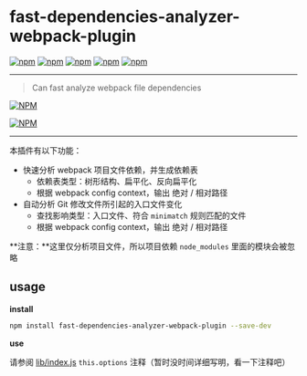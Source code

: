 # fast-dependencies-analyzer-webpack-plugin

[![npm](https://img.shields.io/npm/v/fast-dependencies-analyzer-webpack-plugin.svg)](https://www.npmjs.com/package/fast-dependencies-analyzer-webpack-plugin)
[![npm](https://img.shields.io/node/v/fast-dependencies-analyzer-webpack-plugin.svg)](https://www.npmjs.com/package/fast-dependencies-analyzer-webpack-plugin)
[![npm](https://img.shields.io/npm/dt/fast-dependencies-analyzer-webpack-plugin.svg)](https://www.npmjs.com/package/fast-dependencies-analyzer-webpack-plugin)
[![npm](https://img.shields.io/npm/dm/fast-dependencies-analyzer-webpack-plugin.svg)](https://www.npmjs.com/package/fast-dependencies-analyzer-webpack-plugin)
[![npm](https://img.shields.io/github/stars/maxming2333/fast-dependencies-analyzer-webpack-plugin.svg?style=social&label=Star)](https://github.com/maxming2333/fast-dependencies-analyzer-webpack-plugin) 

-----

> Can fast analyze webpack file dependencies

[![NPM](https://nodei.co/npm-dl/fast-dependencies-analyzer-webpack-plugin.png)](https://nodei.co/npm/fast-dependencies-analyzer-webpack-plugin/)

[![NPM](https://nodei.co/npm/fast-dependencies-analyzer-webpack-plugin.png?downloads=true&downloadRank=true&stars=true)](https://nodei.co/npm/fast-dependencies-analyzer-webpack-plugin/)

-----

本插件有以下功能：
- 快速分析 webpack 项目文件依赖，并生成依赖表
    - 依赖表类型：树形结构、扁平化、反向扁平化
    - 根据 webpack config context，输出 绝对 / 相对路径
-  自动分析 Git 修改文件所引起的入口文件变化
    - 查找影响类型：入口文件、符合 `minimatch` 规则匹配的文件
    - 根据 webpack config context，输出 绝对 / 相对路径

**注意：**这里仅分析项目文件，所以项目依赖 `node_modules` 里面的模块会被忽略



## usage


**install**

```bash
npm install fast-dependencies-analyzer-webpack-plugin --save-dev
```

**use**

请参阅 [lib/index.js](lib/index.js) `this.options` 注释（暂时没时间详细写明，看一下注释吧）
